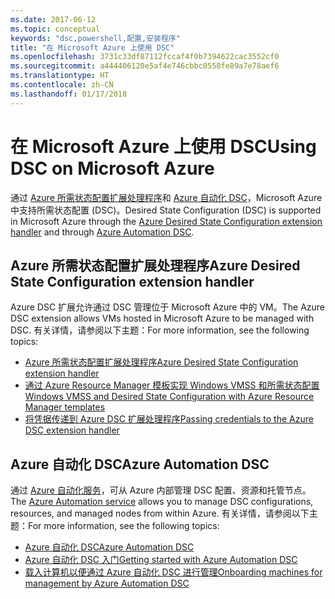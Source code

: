 ```yaml
---
ms.date: 2017-06-12
ms.topic: conceptual
keywords: "dsc,powershell,配置,安装程序"
title: "在 Microsoft Azure 上使用 DSC"
ms.openlocfilehash: 3731c33df87112fccaf4f0b7394622cac3552cf0
ms.sourcegitcommit: a444406120e5af4e746cbbc0558fe89a7e78aef6
ms.translationtype: HT
ms.contentlocale: zh-CN
ms.lasthandoff: 01/17/2018
---
```

# <a name="using-dsc-on-microsoft-azure"></a><span data-ttu-id="49e40-103">在 Microsoft Azure 上使用 DSC</span><span class="sxs-lookup"><span data-stu-id="49e40-103">Using DSC on Microsoft Azure</span></span>

<span data-ttu-id="49e40-104">通过 [Azure 所需状态配置扩展处理程序](https://docs.microsoft.com/azure/virtual-machines/virtual-machines-windows-extensions-dsc-overview)和 [Azure 自动化 DSC](https://docs.microsoft.com/azure/automation/automation-dsc-overview)，Microsoft Azure 中支持所需状态配置 (DSC)。</span><span class="sxs-lookup"><span data-stu-id="49e40-104">Desired State Configuration (DSC) is supported in Microsoft Azure through the [Azure Desired State Configuration extension handler](https://docs.microsoft.com/azure/virtual-machines/virtual-machines-windows-extensions-dsc-overview) and through [Azure Automation DSC](https://docs.microsoft.com/azure/automation/automation-dsc-overview).</span></span>

## <a name="azure-desired-state-configuration-extension-handler"></a><span data-ttu-id="49e40-105">Azure 所需状态配置扩展处理程序</span><span class="sxs-lookup"><span data-stu-id="49e40-105">Azure Desired State Configuration extension handler</span></span>

<span data-ttu-id="49e40-106">Azure DSC 扩展允许通过 DSC 管理位于 Microsoft Azure 中的 VM。</span><span class="sxs-lookup"><span data-stu-id="49e40-106">The Azure DSC extension allows VMs hosted in Microsoft Azure to be managed with DSC.</span></span> <span data-ttu-id="49e40-107">有关详情，请参阅以下主题：</span><span class="sxs-lookup"><span data-stu-id="49e40-107">For more information, see the following topics:</span></span>

- [<span data-ttu-id="49e40-108">Azure 所需状态配置扩展处理程序</span><span class="sxs-lookup"><span data-stu-id="49e40-108">Azure Desired State Configuration extension handler</span></span>](https://docs.microsoft.com/azure/virtual-machines/virtual-machines-windows-extensions-dsc-overview)
- [<span data-ttu-id="49e40-109">通过 Azure Resource Manager 模板实现 Windows VMSS 和所需状态配置</span><span class="sxs-lookup"><span data-stu-id="49e40-109">Windows VMSS and Desired State Configuration with Azure Resource Manager templates</span></span>](https://docs.microsoft.com/azure/virtual-machines/virtual-machines-windows-extensions-dsc-template)
- [<span data-ttu-id="49e40-110">将凭据传递到 Azure DSC 扩展处理程序</span><span class="sxs-lookup"><span data-stu-id="49e40-110">Passing credentials to the Azure DSC extension handler</span></span>](https://docs.microsoft.com/azure/virtual-machines/virtual-machines-windows-extensions-dsc-credentials)

## <a name="azure-automation-dsc"></a><span data-ttu-id="49e40-111">Azure 自动化 DSC</span><span class="sxs-lookup"><span data-stu-id="49e40-111">Azure Automation DSC</span></span>

<span data-ttu-id="49e40-112">通过 [Azure 自动化服务](https://azure.microsoft.com/services/automation/)，可从 Azure 内部管理 DSC 配置、资源和托管节点。</span><span class="sxs-lookup"><span data-stu-id="49e40-112">The [Azure Automation service](https://azure.microsoft.com/services/automation/) allows you to manage DSC configurations, resources, and managed nodes from within Azure.</span></span> <span data-ttu-id="49e40-113">有关详情，请参阅以下主题：</span><span class="sxs-lookup"><span data-stu-id="49e40-113">For more information, see the following topics:</span></span>

- [<span data-ttu-id="49e40-114">Azure 自动化 DSC</span><span class="sxs-lookup"><span data-stu-id="49e40-114">Azure Automation DSC</span></span>](https://docs.microsoft.com/azure/automation/automation-dsc-overview)
- [<span data-ttu-id="49e40-115">Azure 自动化 DSC 入门</span><span class="sxs-lookup"><span data-stu-id="49e40-115">Getting started with Azure Automation DSC</span></span>](https://docs.microsoft.com/azure/automation/automation-dsc-getting-started)
- [<span data-ttu-id="49e40-116">载入计算机以便通过 Azure 自动化 DSC 进行管理</span><span class="sxs-lookup"><span data-stu-id="49e40-116">Onboarding machines for management by Azure Automation DSC</span></span>](https://docs.microsoft.com/azure/automation/automation-dsc-onboarding)

